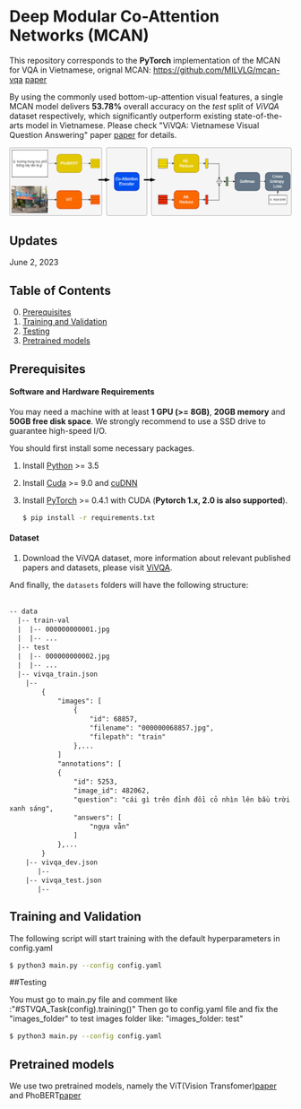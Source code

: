 # Deep Modular Co-Attention Networks (MCAN)

This repository corresponds to the **PyTorch** implementation of the MCAN for VQA in Vietnamese,
orignal MCAN: https://github.com/MILVLG/mcan-vqa
[paper](https://openaccess.thecvf.com/content_CVPR_2019/html/Yu_Deep_Modular_Co-Attention_Networks_for_Visual_Question_Answering_CVPR_2019_paper.html)

By using the commonly used bottom-up-attention visual features, a single MCAN model delivers **53.78%**  overall accuracy on the *test* split of *ViVQA* dataset respectively, which significantly outperform existing state-of-the-arts model in Vietnamese. Please check "ViVQA: Vietnamese Visual Question Answering" paper [paper](https://aclanthology.org/2021.paclic-1.72/) for details.

![Overview our MCAN reimplement](pic/mcan.png)

## Updates

June 2, 2023

## Table of Contents
0. [Prerequisites](#Prerequisites)
0. [Training and Validation](#Training-and-Validation)
0. [Testing](#Testing)
0. [Pretrained models](#Pretrained-models)


## Prerequisites

#### Software and Hardware Requirements

You may need a machine with at least **1 GPU (>= 8GB)**, **20GB memory** and **50GB free disk space**.  We strongly recommend to use a SSD drive to guarantee high-speed I/O.

You should first install some necessary packages.

1. Install [Python](https://www.python.org/downloads/) >= 3.5
2. Install [Cuda](https://developer.nvidia.com/cuda-toolkit) >= 9.0 and [cuDNN](https://developer.nvidia.com/cudnn)
3. Install [PyTorch](http://pytorch.org/) >= 0.4.1 with CUDA (**Pytorch 1.x, 2.0 is also supported**).

	```bash
	$ pip install -r requirements.txt
	```

#### Dataset

1. Download the ViVQA dataset, more information about relevant published papers and datasets, please visit [ViVQA]( http://nlp.uit.edu.vn).


And finally, the `datasets` folders will have the following structure:

```angular2html

-- data
  |-- train-val
  |  |-- 000000000001.jpg
  |  |-- ...
  |-- test
  |  |-- 000000000002.jpg
  |  |-- ...
  |-- vivqa_train.json
  	|-- 
		{
			"images": [
				{
					"id": 68857,
					"filename": "000000068857.jpg",
					"filepath": "train"
				},...
			]
			"annotations": [
			{
				"id": 5253,
				"image_id": 482062,
				"question": "cái gì trên đỉnh đồi cỏ nhìn lên bầu trời xanh sáng",
				"answers": [
					"ngựa vằn"
				]
			},...
		}
	|-- vivqa_dev.json
	   |--
	|-- vivqa_test.json
       |--

```


## Training and Validation

The following script will start training with the default hyperparameters in config.yaml

```bash
$ python3 main.py --config config.yaml
```

##Testing

You must go to main.py file and comment like :"#STVQA_Task(config).training()"
Then go to config.yaml file and fix the "images_folder" to test images folder like: "images_folder: test"
```bash
$ python3 main.py --config config.yaml
```

## Pretrained models

We use two pretrained models, namely the ViT(Vision Transfomer)[paper](https://arxiv.org/abs/2010.11929) and PhoBERT[paper](https://arxiv.org/abs/2003.00744)




